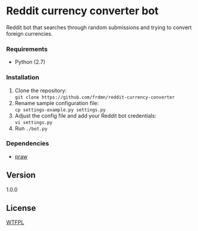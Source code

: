Reddit currency converter bot
=============================

Reddit bot that searches through random submissions and trying to convert foreign currencies.

### Requirements

* Python (2.7)

### Installation

1. Clone the repository:  
  `git clone https://github.com/frdmn/reddit-currency-converter`
2. Rename sample configuration file:  
  `cp settings-example.py settings.py`
3. Adjust the config file and add your Reddit bot credentials:  
  `vi settings.py`
4. Run `./bot.py`

### Dependencies

* [praw](https://github.com/praw-dev/praw)

## Version

1.0.0

## License

[WTFPL](LICENSE)
